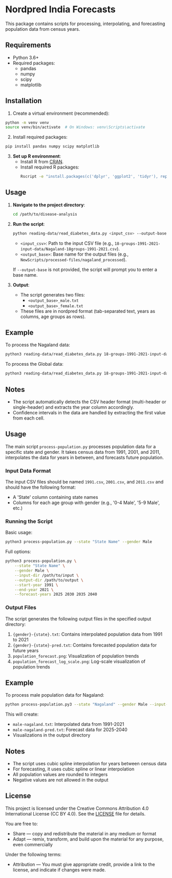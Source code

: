# Nordpred India Forecasts

This package contains scripts for processing, interpolating, and forecasting population data from census years.

## Requirements

- Python 3.6+
- Required packages:
  - pandas
  - numpy
  - scipy
  - matplotlib

## Installation

1. Create a virtual environment (recommended):
```bash
python -m venv venv
source venv/bin/activate  # On Windows: venv\Scripts\activate
```

2. Install required packages:
```bash
pip install pandas numpy scipy matplotlib
```
3. **Set up R environment**:
   - Install R from [CRAN](https://cran.r-project.org/).
   - Install required R packages:
     ```bash
     Rscript -e "install.packages(c('dplyr', 'ggplot2', 'tidyr'), repos='https://cran.rstudio.com/')"
     ```

## Usage

1. **Navigate to the project directory**:
   ```bash
   cd /path/to/disease-analysis
   ```

2. **Run the script**:
   ```bash
   python reading-data/read_diabetes_data.py <input_csv> --output-base <output_base>
   ```
   - `<input_csv>`: Path to the input CSV file (e.g., `18-groups-1991-2021-input-data/Nagaland-18groups-1991-2021.csv`).
   - `<output_base>`: Base name for the output files (e.g., `NewScripts/processed-files/nagaland_processed`).

   If `--output-base` is not provided, the script will prompt you to enter a base name.

3. **Output**:
   - The script generates two files:
     - `<output_base>_male.txt`
     - `<output_base>_female.txt`
   - These files are in nordpred format (tab-separated text, years as columns, age groups as rows).

## Example

To process the Nagaland data:
```bash
python3 reading-data/read_diabetes_data.py 18-groups-1991-2021-input-data/Nagaland-18groups-1991-2021.csv --output-base NewScripts/processed-files/nagaland_processed
```

To process the Global data:
```bash
python3 reading-data/read_diabetes_data.py 18-groups-1991-2021-input-data/GlobalType1-18groups-1991-2021.csv --output-base NewScripts/processed-files/global_processed
```

## Notes

- The script automatically detects the CSV header format (multi-header or single-header) and extracts the year column accordingly.
- Confidence intervals in the data are handled by extracting the first value from each cell.


## Usage

The main script `process-population.py` processes population data for a specific state and gender. It takes census data from 1991, 2001, and 2011, interpolates the data for years in between, and forecasts future population.

### Input Data Format

The input CSV files should be named `1991.csv`, `2001.csv`, and `2011.csv` and should have the following format:
- A 'State' column containing state names
- Columns for each age group with gender (e.g., '0-4 Male', '5-9 Male', etc.)

### Running the Script

Basic usage:
```bash
python3 process-population.py --state "State Name" --gender Male
```

Full options:
```bash
python3 process-population.py \
    --state "State Name" \
    --gender Male \
    --input-dir /path/to/input \
    --output-dir /path/to/output \
    --start-year 1991 \
    --end-year 2021 \
    --forecast-years 2025 2030 2035 2040
```

### Output Files

The script generates the following output files in the specified output directory:

1. `{gender}-{state}.txt`: Contains interpolated population data from 1991 to 2021
2. `{gender}-{state}-pred.txt`: Contains forecasted population data for future years
3. `population_forecast.png`: Visualization of population trends
4. `population_forecast_log_scale.png`: Log-scale visualization of population trends

## Example

To process male population data for Nagaland:
```bash
python process-population.py3 --state "Nagaland" --gender Male --input-dir ../population-interpolation-forecast-scripts
```

This will create:
- `male-nagaland.txt`: Interpolated data from 1991-2021
- `male-nagaland-pred.txt`: Forecast data for 2025-2040
- Visualizations in the output directory

## Notes

- The script uses cubic spline interpolation for years between census data
- For forecasting, it uses cubic spline or linear interpolation
- All population values are rounded to integers
- Negative values are not allowed in the output 

## License

This project is licensed under the Creative Commons Attribution 4.0 International License (CC BY 4.0). See the [LICENSE](LICENSE) file for details.

You are free to:
- Share — copy and redistribute the material in any medium or format
- Adapt — remix, transform, and build upon the material for any purpose, even commercially

Under the following terms:
- Attribution — You must give appropriate credit, provide a link to the license, and indicate if changes were made. 